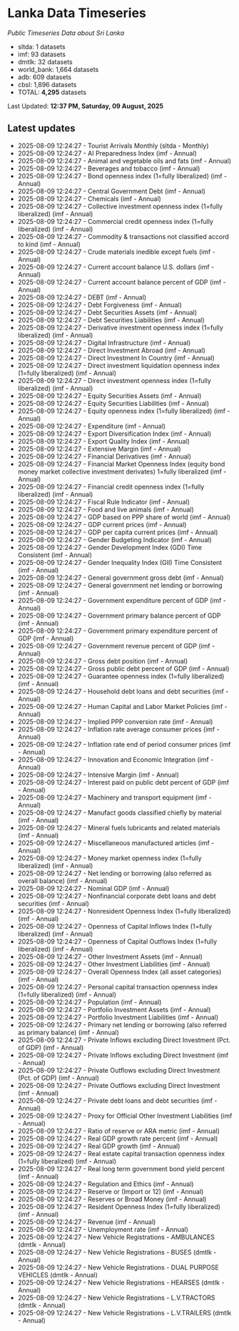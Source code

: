 # Lanka Data Timeseries
*Public Timeseries Data about Sri Lanka*

* sltda: 1 datasets
* imf: 93 datasets
* dmtlk: 32 datasets
* world_bank: 1,664 datasets
* adb: 609 datasets
* cbsl: 1,896 datasets
* TOTAL: **4,295** datasets

Last Updated: **12:37 PM, Saturday, 09 August, 2025**

## Latest updates

* 2025-08-09 12:24:27 - Tourist Arrivals Monthly (sltda - Monthly)
* 2025-08-09 12:24:27 - AI Preparedness Index (imf - Annual)
* 2025-08-09 12:24:27 - Animal and vegetable oils and fats (imf - Annual)
* 2025-08-09 12:24:27 - Beverages and tobacco (imf - Annual)
* 2025-08-09 12:24:27 - Bond openness index (1=fully liberalized) (imf - Annual)
* 2025-08-09 12:24:27 - Central Government Debt (imf - Annual)
* 2025-08-09 12:24:27 - Chemicals (imf - Annual)
* 2025-08-09 12:24:27 - Collective investment openness index (1=fully liberalized) (imf - Annual)
* 2025-08-09 12:24:27 - Commercial credit openness index (1=fully liberalized) (imf - Annual)
* 2025-08-09 12:24:27 - Commodity & transactions not classified accord to kind (imf - Annual)
* 2025-08-09 12:24:27 - Crude materials inedible except fuels (imf - Annual)
* 2025-08-09 12:24:27 - Current account balance U.S. dollars (imf - Annual)
* 2025-08-09 12:24:27 - Current account balance percent of GDP (imf - Annual)
* 2025-08-09 12:24:27 - DEBT (imf - Annual)
* 2025-08-09 12:24:27 - Debt Forgiveness (imf - Annual)
* 2025-08-09 12:24:27 - Debt Securities Assets (imf - Annual)
* 2025-08-09 12:24:27 - Debt Securities Liabilities (imf - Annual)
* 2025-08-09 12:24:27 - Derivative investment openness index (1=fully liberalized) (imf - Annual)
* 2025-08-09 12:24:27 - Digital Infrastructure (imf - Annual)
* 2025-08-09 12:24:27 - Direct Investment Abroad (imf - Annual)
* 2025-08-09 12:24:27 - Direct Investment In Country (imf - Annual)
* 2025-08-09 12:24:27 - Direct investment liquidation openness index (1=fully liberalized) (imf - Annual)
* 2025-08-09 12:24:27 - Direct investment openness index (1=fully liberalized) (imf - Annual)
* 2025-08-09 12:24:27 - Equity Securities Assets (imf - Annual)
* 2025-08-09 12:24:27 - Equity Securities Liabilities (imf - Annual)
* 2025-08-09 12:24:27 - Equity openness index (1=fully liberalized) (imf - Annual)
* 2025-08-09 12:24:27 - Expenditure (imf - Annual)
* 2025-08-09 12:24:27 - Export Diversification Index (imf - Annual)
* 2025-08-09 12:24:27 - Export Quality Index (imf - Annual)
* 2025-08-09 12:24:27 - Extensive Margin (imf - Annual)
* 2025-08-09 12:24:27 - Financial Derivatives (imf - Annual)
* 2025-08-09 12:24:27 - Financial Market Openness Index (equity bond money market collective investment derivates) 1=fully liberalized (imf - Annual)
* 2025-08-09 12:24:27 - Financial credit openness index (1=fully liberalized) (imf - Annual)
* 2025-08-09 12:24:27 - Fiscal Rule Indicator (imf - Annual)
* 2025-08-09 12:24:27 - Food and live animals (imf - Annual)
* 2025-08-09 12:24:27 - GDP based on PPP share of world (imf - Annual)
* 2025-08-09 12:24:27 - GDP current prices (imf - Annual)
* 2025-08-09 12:24:27 - GDP per capita current prices (imf - Annual)
* 2025-08-09 12:24:27 - Gender Budgeting Indicator (imf - Annual)
* 2025-08-09 12:24:27 - Gender Development Index (GDI) Time Consistent (imf - Annual)
* 2025-08-09 12:24:27 - Gender Inequality Index (GII) Time Consistent (imf - Annual)
* 2025-08-09 12:24:27 - General government gross debt (imf - Annual)
* 2025-08-09 12:24:27 - General government net lending or borrowing (imf - Annual)
* 2025-08-09 12:24:27 - Government expenditure percent of GDP (imf - Annual)
* 2025-08-09 12:24:27 - Government primary balance percent of GDP (imf - Annual)
* 2025-08-09 12:24:27 - Government primary expenditure percent of GDP (imf - Annual)
* 2025-08-09 12:24:27 - Government revenue percent of GDP (imf - Annual)
* 2025-08-09 12:24:27 - Gross debt position (imf - Annual)
* 2025-08-09 12:24:27 - Gross public debt percent of GDP (imf - Annual)
* 2025-08-09 12:24:27 - Guarantee openness index (1=fully liberalized) (imf - Annual)
* 2025-08-09 12:24:27 - Household debt loans and debt securities (imf - Annual)
* 2025-08-09 12:24:27 - Human Capital and Labor Market Policies (imf - Annual)
* 2025-08-09 12:24:27 - Implied PPP conversion rate (imf - Annual)
* 2025-08-09 12:24:27 - Inflation rate average consumer prices (imf - Annual)
* 2025-08-09 12:24:27 - Inflation rate end of period consumer prices (imf - Annual)
* 2025-08-09 12:24:27 - Innovation and Economic Integration (imf - Annual)
* 2025-08-09 12:24:27 - Intensive Margin (imf - Annual)
* 2025-08-09 12:24:27 - Interest paid on public debt percent of GDP (imf - Annual)
* 2025-08-09 12:24:27 - Machinery and transport equipment (imf - Annual)
* 2025-08-09 12:24:27 - Manufact goods classified chiefly by material (imf - Annual)
* 2025-08-09 12:24:27 - Mineral fuels lubricants and related materials (imf - Annual)
* 2025-08-09 12:24:27 - Miscellaneous manufactured articles (imf - Annual)
* 2025-08-09 12:24:27 - Money market openness index (1=fully liberalized) (imf - Annual)
* 2025-08-09 12:24:27 - Net lending or borrowing (also referred as overall balance) (imf - Annual)
* 2025-08-09 12:24:27 - Nominal GDP (imf - Annual)
* 2025-08-09 12:24:27 - Nonfinancial corporate debt loans and debt securities (imf - Annual)
* 2025-08-09 12:24:27 - Nonresident Openness Index (1=fully liberalized) (imf - Annual)
* 2025-08-09 12:24:27 - Openness of Capital Inflows Index (1=fully liberalized) (imf - Annual)
* 2025-08-09 12:24:27 - Openness of Capital Outflows Index (1=fully liberalized) (imf - Annual)
* 2025-08-09 12:24:27 - Other Investment Assets (imf - Annual)
* 2025-08-09 12:24:27 - Other Investment Liabilities (imf - Annual)
* 2025-08-09 12:24:27 - Overall Openness Index (all asset categories) (imf - Annual)
* 2025-08-09 12:24:27 - Personal capital transaction openness index (1=fully liberalized) (imf - Annual)
* 2025-08-09 12:24:27 - Population (imf - Annual)
* 2025-08-09 12:24:27 - Portfolio Investment Assets (imf - Annual)
* 2025-08-09 12:24:27 - Portfolio Investment Liabilities (imf - Annual)
* 2025-08-09 12:24:27 - Primary net lending or borrowing (also referred as primary balance) (imf - Annual)
* 2025-08-09 12:24:27 - Private Inflows excluding Direct Investment (Pct. of GDP) (imf - Annual)
* 2025-08-09 12:24:27 - Private Inflows excluding Direct Investment (imf - Annual)
* 2025-08-09 12:24:27 - Private Outflows excluding Direct Investment (Pct. of GDP) (imf - Annual)
* 2025-08-09 12:24:27 - Private Outflows excluding Direct Investment (imf - Annual)
* 2025-08-09 12:24:27 - Private debt loans and debt securities (imf - Annual)
* 2025-08-09 12:24:27 - Proxy for Official Other Investment Liabilities (imf - Annual)
* 2025-08-09 12:24:27 - Ratio of reserve or ARA metric (imf - Annual)
* 2025-08-09 12:24:27 - Real GDP growth rate percent (imf - Annual)
* 2025-08-09 12:24:27 - Real GDP growth (imf - Annual)
* 2025-08-09 12:24:27 - Real estate capital transaction openness index (1=fully liberalized) (imf - Annual)
* 2025-08-09 12:24:27 - Real long term government bond yield percent (imf - Annual)
* 2025-08-09 12:24:27 - Regulation and Ethics (imf - Annual)
* 2025-08-09 12:24:27 - Reserve or (Import or 12) (imf - Annual)
* 2025-08-09 12:24:27 - Reserves or Broad Money (imf - Annual)
* 2025-08-09 12:24:27 - Resident Openness Index (1=fully liberalized) (imf - Annual)
* 2025-08-09 12:24:27 - Revenue (imf - Annual)
* 2025-08-09 12:24:27 - Unemployment rate (imf - Annual)
* 2025-08-09 12:24:27 - New Vehicle Registrations - AMBULANCES (dmtlk - Annual)
* 2025-08-09 12:24:27 - New Vehicle Registrations - BUSES (dmtlk - Annual)
* 2025-08-09 12:24:27 - New Vehicle Registrations - DUAL PURPOSE VEHICLES (dmtlk - Annual)
* 2025-08-09 12:24:27 - New Vehicle Registrations - HEARSES (dmtlk - Annual)
* 2025-08-09 12:24:27 - New Vehicle Registrations - L.V.TRACTORS (dmtlk - Annual)
* 2025-08-09 12:24:27 - New Vehicle Registrations - L.V.TRAILERS (dmtlk - Annual)